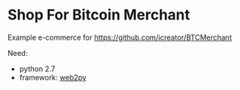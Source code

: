 # Shop For Bitcoin Merchant

Example e-commerce for https://github.com/icreator/BTCMerchant

Need:  
+ python 2.7
+ framework: [web2py](http://www.web2py.com/)
